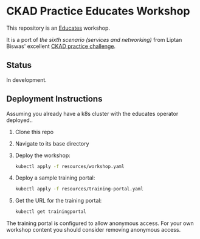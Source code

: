 # CKAD Practice Educates Workshop

This repository is an [Educates](https://docs.edukates.io/) workshop.

It is a port of _the sixth scenario (services and networking)_ from Liptan Biswas' excellent [CKAD practice challenge](https://www.katacoda.com/liptanbiswas/courses/ckad-practice-challenges).

## Status

In development.

## Deployment Instructions

Assuming you already have a k8s cluster with the educates operator deployed..

1. Clone this repo
1. Navigate to its base directory
1. Deploy the workshop:

    ```bash
    kubectl apply -f resources/workshop.yaml
    ```

1. Deploy a sample training portal:

    ```bash
    kubectl apply -f resources/training-portal.yaml
    ```

1. Get the URL for the training portal:

    ```bash
    kubectl get trainingportal
    ```

The training portal is configured to allow anonymous access. For your own workshop content you should consider removing anonymous access.

